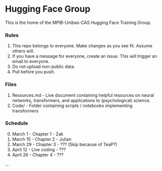 # Hugging Face Group

This is the home of the MPIB-Unibas-CAS Hugging Face Training Group. 

### Rules

1. This repo belongs to everyone. Make changes as you see fit. Assume others will.
2. If you have a message for everyone, create an issue. This will trigger an email to everyone.  
2. Do not upload non-public data.
3. Pull before you push.

### Files

1. Resources.md - Live document containing helpful resources on neural networks, transformers, and applications to (psychological) science. 
2. Code/ - Folder containing scripts / notebooks implementing transformers  

### Schedule

0. March 1 - Chapter 1 - Zak
1. March 15 - Chapter 2 - Julian
2. March 29 - Chapter 3 - ??? (Skip because of TeaP?)
3. April 12 - Live coding - ???
4. April 26 - Chapter 4 - ???

...
